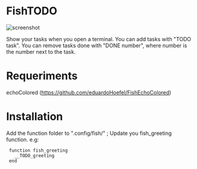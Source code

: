 # FishTODO
![screenshot](http://i.imgur.com/APIoK5j.png)

Show your tasks when you open a terminal.
You can add tasks with "TODO task".
You can remove tasks done with "DONE number", where number is the number next to the task.

# Requeriments
echoColored
(https://github.com/eduardoHoefel/FishEchoColored)

# Installation

Add the function folder to ".config/fish/" ;
Update you fish_greeting function.
e.g:
```
 function fish_greeting
   __TODO_greeting
 end
```
